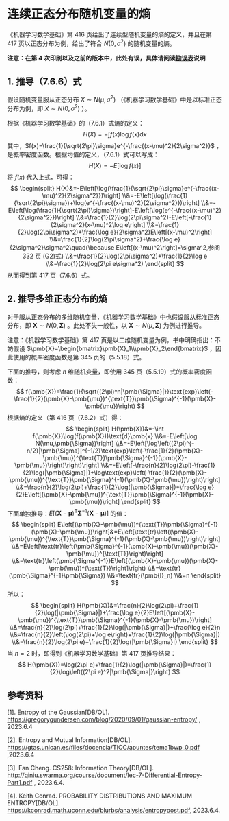 # 连续正态分布随机变量的熵

《机器学习数学基础》第 416 页给出了连续型随机变量的熵的定义，并且在第 417 页以正态分布为例，给出了符合 $N(0,\sigma^2)$ 的随机变量的熵。

**注意：在第 4 次印刷以及之前的版本中，此处有误，具体请阅读[勘误表](https://lqlab.readthedocs.io/en/latest/math4ML/corrigendum.html#id6)说明**

## 1. 推导（7.6.6）式

假设随机变量服从正态分布 $X\sim N(\mu,\sigma^2)$ （《机器学习数学基础》中是以标准正态分布为例，即 $X\sim N(0,\sigma^2)$ ）。

根据《机器学习数学基础》的（7.6.1）式熵的定义：
$$
H(X)=-\int f(x)\log f(x)\text{d}x\tag{7.6.1}
$$
其中，$f(x)=\frac{1}{\sqrt{2\pi}\sigma}e^{-\frac{(x-\mu)^2}{2\sigma^2}}$ ，是概率密度函数。根据均值的定义，（7.6.1）式可以写成：
$$
H(X)=-E[\log f(x)]
$$
将 $f(x)$ 代入上式，可得：
$$
\begin{split}
H(X)&=-E\left[\log(\frac{1}{\sqrt{2\pi}\sigma}e^{-\frac{(x-\mu)^2}{2\sigma^2}})\right]
\\&=-E\left[\log(\frac{1}{\sqrt{2\pi}\sigma})+\log(e^{-\frac{(x-\mu)^2}{2\sigma^2}})\right]
\\&=-E\left[\log(\frac{1}{\sqrt{2\pi}\sigma})\right]-E\left[\log(e^{-\frac{(x-\mu)^2}{2\sigma^2}})\right]
\\&=\frac{1}{2}\log(2\pi\sigma^2)-E\left[-\frac{1}{2\sigma^2}(x-\mu)^2\log e\right]
\\&=\frac{1}{2}\log(2\pi\sigma^2)+\frac{\log e}{2\sigma^2}E\left[(x-\mu)^2\right]
\\&=\frac{1}{2}\log(2\pi\sigma^2)+\frac{\log e}{2\sigma^2}\sigma^2\quad(\because E\left[(x-\mu)^2\right]=\sigma^2,参阅 332 页 (G2)式)
\\&=\frac{1}{2}\log(2\pi\sigma^2)+\frac{1}{2}\log e
\\&=\frac{1}{2}\log(2\pi e\sigma^2)
\end{split}
$$
从而得到第 417 页（7.6.6）式。

## 2. 推导多维正态分布的熵

对于服从正态分布的多维随机变量，《机器学习数学基础》中也假设服从标准正态分布，即 $\pmb{X}\sim N(0,\pmb{\Sigma})$ 。此处不失一般性，以 $\pmb{X}\sim N(\mu,\pmb{\Sigma})$ 为例进行推导。

注意：《机器学习数学基础》第 417 页是以二维随机变量为例，书中明确指出：不妨假设 $\pmb{X}=\begin{bmatrix}\pmb{X}_1\\\pmb{X}_2\end{bmatrix}$ ，因此使用的概率密度函数是第 345 页的（5.5.18）式。

下面的推导，则考虑 $n$ 维随机变量，即使用 345 页（5.5.19）式的概率密度函数：
$$
f(\pmb{X})=\frac{1}{\sqrt{(2\pi)^n|\pmb{\Sigma}|}}\text{exp}\left(-\frac{1}{2}(\pmb{X}-\pmb{\mu})^{\text{T}}\pmb{\Sigma}^{-1}(\pmb{X}-\pmb{\mu})\right)
$$
根据熵的定义（第 416 页（7.6.2）式）得：
$$
\begin{split}
H(\pmb{X})&=-\int f(\pmb{X})\log(f(\pmb{X}))\text{d}\pmb{x}
\\&=-E\left[\log N(\mu,\pmb{\Sigma})\right]
\\&=-E\left[\log\left((2\pi)^{-n/2}|\pmb{\Sigma}|^{-1/2}\text{exp}\left(-\frac{1}{2}(\pmb{X}-\pmb{\mu})^{\text{T}}\pmb{\Sigma}^{-1}(\pmb{X}-\pmb{\mu})\right)\right)\right]
\\&=-E\left[-\frac{n}{2}\log(2\pi)-\frac{1}{2}\log(|\pmb{\Sigma}|)+\log\text{exp}\left(-\frac{1}{2}(\pmb{X}-\pmb{\mu})^{\text{T}}\pmb{\Sigma}^{-1}(\pmb{X}-\pmb{\mu})\right)\right]
\\&=\frac{n}{2}\log(2\pi)+\frac{1}{2}\log(|\pmb{\Sigma}|)+\frac{\log e}{2}E\left[(\pmb{X}-\pmb{\mu})^{\text{T}}\pmb{\Sigma}^{-1}(\pmb{X}-\pmb{\mu})\right]
\end{split}
$$
下面单独推导：$E\left[(\pmb{X}-\pmb{\mu})^{\text{T}}\pmb{\Sigma}^{-1}(\pmb{X}-\pmb{\mu})\right]$ 的值：
$$
\begin{split}
E\left[(\pmb{X}-\pmb{\mu})^{\text{T}}\pmb{\Sigma}^{-1}(\pmb{X}-\pmb{\mu})\right]&=E\left[\text{tr}\left((\pmb{X}-\pmb{\mu})^{\text{T}}\pmb{\Sigma}^{-1}(\pmb{X}-\pmb{\mu})\right)\right]
\\&=E\left[\text{tr}\left(\pmb{\Sigma}^{-1}(\pmb{X}-\pmb{\mu})(\pmb{X}-\pmb{\mu})^{\text{T}}\right)\right]
\\&=\text{tr}\left(\pmb{\Sigma^{-1}}E\left[(\pmb{X}-\pmb{\mu})(\pmb{X}-\pmb{\mu})^{\text{T}}\right]\right)
\\&=\text{tr}(\pmb{\Sigma}^{-1}\pmb{\Sigma})
\\&=\text{tr}(\pmb{I}_n)
\\&=n
\end{split}
$$
所以：
$$
\begin{split}
H(\pmb{X})&=\frac{n}{2}\log(2\pi)+\frac{1}{2}\log(|\pmb{\Sigma}|)+\frac{\log e}{2}E\left[(\pmb{X}-\pmb{\mu})^{\text{T}}\pmb{\Sigma}^{-1}(\pmb{X}-\pmb{\mu})\right]
\\&=\frac{n}{2}\log(2\pi)+\frac{1}{2}\log(|\pmb{\Sigma}|)+\frac{\log e}{2}n
\\&=\frac{n}{2}\left(\log(2\pi)+\log e\right)+\frac{1}{2}\log(|\pmb{\Sigma}|)
\\&=\frac{n}{2}\log(2\pi e)+\frac{1}{2}\log(|\pmb{\Sigma}|)
\end{split}
$$
当 $n=2$ 时，即得到《机器学习数学基础》第 417 页推导结果：
$$
H(\pmb{X})=\log(2\pi e)+\frac{1}{2}\log(|\pmb{\Sigma}|)=\frac{1}{2}\log\left((2\pi e)^2|\pmb{\Sigma|}\right)
$$

## 参考资料

[1]. Entropy of the Gaussian[DB/OL]. https://gregorygundersen.com/blog/2020/09/01/gaussian-entropy/ , 2023.6.4

[2]. Entropy and Mutual Information[DB/OL]. https://gtas.unican.es/files/docencia/TICC/apuntes/tema1bwp_0.pdf ,2023.6.4

[3]. Fan Cheng. CS258: Information Theory[DB/OL]. http://qiniu.swarma.org/course/document/lec-7-Differential-Entropy-Part1.pdf , 2023.6.4.

[4]. Keith Conrad. PROBABILITY DISTRIBUTIONS AND MAXIMUM ENTROPY[DB/OL]. https://kconrad.math.uconn.edu/blurbs/analysis/entropypost.pdf, 2023.6.4.